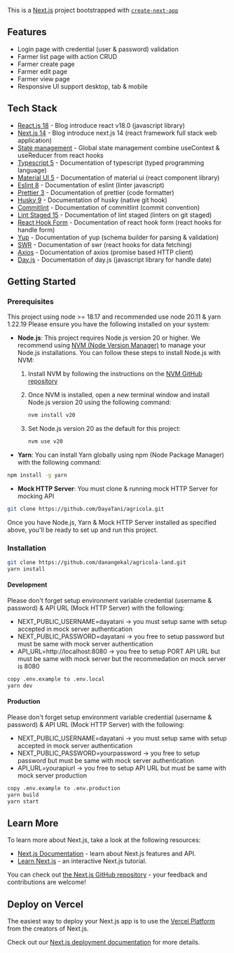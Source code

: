 This is a [Next.js](https://nextjs.org/) project bootstrapped with [`create-next-app`](https://github.com/vercel/next.js/tree/canary/packages/create-next-app)

## Features

- Login page with credential (user & password) validation
- Farmer list page with action CRUD
- Farmer create page
- Farmer edit page
- Farmer view page
- Responsive UI support desktop, tab & mobile

## Tech Stack

- [React.js 18](https://react.dev/blog/2022/03/29/react-v18) - Blog introduce react v18.0 (javascript library)
- [Next.js 14](https://nextjs.org/blog/next-14) - Blog introduce next.js 14 (react framework full stack web application)
- [State management](https://react.dev/learn/scaling-up-with-reducer-and-context) - Global state management combine useContext & useReducer from react hooks
- [Typescript 5](https://www.typescriptlang.org/) - Documentation of typescript (typed programming language)
- [Material UI 5](https://mui.com/material-ui/getting-started/overview/) - Documentation of material ui (react component library)
- [Eslint 8](https://eslint.org/docs/user-guide/getting-started) - Documentation of eslint (linter javascript)
- [Prettier 3](https://prettier.io/docs/en/index.html) - Documentation of prettier (code formatter)
- [Husky 9](https://typicode.github.io/husky/#/) - Documentation of husky (native git hook)
- [Commitlint](https://commitlint.js.org/#/) - Documentation of commitlint (commit convention)
- [Lint Staged 15](https://github.com/lint-staged/lint-staged) - Documentation of lint staged (linters on git staged)
- [React Hook Form](https://react-hook-form.com/get-started) - Documentation of react hook form (react hooks for handle form)
- [Yup](https://github.com/jquense/yup) - Documentation of yup (schema builder for parsing & validation)
- [SWR](https://swr.vercel.app/docs/getting-started) - Documentation of swr (react hooks for data fetching)
- [Axios](https://axios-http.com/) - Documentation of axios (promise based HTTP client)
- [Day.js](https://day.js.org/en/) - Documentation of day.js (javascript library for handle date)

## Getting Started

### Prerequisites

This project using node >= 18.17 and recommended use node 20.11 & yarn 1.22.19
Please ensure you have the following installed on your system:

- **Node.js**: This project requires Node.js version 20 or higher. We recommend using [NVM (Node Version Manager)](https://github.com/nvm-sh/nvm) to manage your Node.js installations. You can follow these steps to install Node.js with NVM:

  1. Install NVM by following the instructions on the [NVM GitHub repository](https://github.com/nvm-sh/nvm#installing-and-updating)

  2. Once NVM is installed, open a new terminal window and install Node.js version 20 using the following command:

     ```bash
     nvm install v20
     ```

  3. Set Node.js version 20 as the default for this project:

     ```bash
     nvm use v20
     ```

- **Yarn**: You can install Yarn globally using npm (Node Package Manager) with the following command:

```bash
npm install -g yarn
```

- **Mock HTTP Server**: You must clone & running mock HTTP Server for mocking API

```bash
git clone https://github.com/DayaTani/agricola.git
```

Once you have Node.js, Yarn & Mock HTTP Server installed as specified above, you'll be ready to set up and run this project.

### Installation

```bash
git clone https://github.com/danangekal/agricola-land.git
yarn install
```

#### Development

Please don't forget setup environment variable credential (username & password) & API URL (Mock HTTP Server) with the following:

- NEXT_PUBLIC_USERNAME=dayatani -> you must setup same with setup accepted in mock server authentication
- NEXT_PUBLIC_PASSWORD=dayatani -> you free to setup password but must be same with mock server authentication
- API_URL=http://localhost:8080 -> you free to setup PORT API URL but must be same with mock server but the recommedation on mock server is 8080

```bash
copy .env.example to .env.local
yarn dev
```

#### Production

Please don't forget setup environment variable credential (username & password) & API URL (Mock HTTP Server) with the following:

- NEXT_PUBLIC_USERNAME=dayatani -> you must setup same with setup accepted in mock server authentication
- NEXT_PUBLIC_PASSWORD=yourpassword -> you free to setup password but must be same with mock server authentication
- API_URL=yourapiurl -> you free to setup API URL but must be same with mock server production

```bash
copy .env.example to .env.production
yarn build
yarn start
```

## Learn More

To learn more about Next.js, take a look at the following resources:

- [Next.js Documentation](https://nextjs.org/docs) - learn about Next.js features and API.
- [Learn Next.js](https://nextjs.org/learn) - an interactive Next.js tutorial.

You can check out [the Next.js GitHub repository](https://github.com/vercel/next.js/) - your feedback and contributions are welcome!

## Deploy on Vercel

The easiest way to deploy your Next.js app is to use the [Vercel Platform](https://vercel.com/new?utm_medium=default-template&filter=next.js&utm_source=create-next-app&utm_campaign=create-next-app-readme) from the creators of Next.js.

Check out our [Next.js deployment documentation](https://nextjs.org/docs/deployment) for more details.
